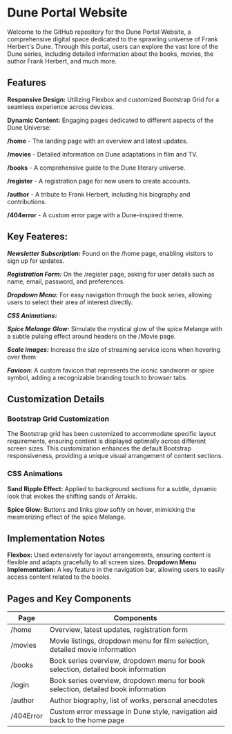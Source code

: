 # Dune Portal Website

Welcome to the GitHub repository for the Dune Portal Website, a comprehensive digital space dedicated to the sprawling universe of Frank Herbert's Dune. Through this portal, users can explore the vast lore of the Dune series, including detailed information about the books, movies, the author Frank Herbert, and much more.

## Features

**Responsive Design:** Utilizing Flexbox and customized Bootstrap Grid for a seamless experience across devices.

**Dynamic Content:** Engaging pages dedicated to different aspects of the Dune Universe: 

**/home** - The landing page with an overview and latest updates.

**/movies** - Detailed information on Dune adaptations in film and TV.

**/books** - A comprehensive guide to the Dune literary universe.

**/register** - A registration page for new users to create accounts.

**/author** - A tribute to Frank Herbert, including his biography and 
contributions.

**/404error** - A custom error page with a Dune-inspired theme.


## Key Feateres: ##

***Newsletter Subscription:*** Found on the /home page, enabling visitors to sign up for updates.

***Registration Form:*** On the /register page, asking for user details such as name, email, password, and preferences.

***Dropdown Menu:*** For easy navigation through the book series, allowing users to select their area of interest directly.

***CSS Animations:*** 

***Spice Melange Glow:*** Simulate the mystical glow of the spice Melange with a subtle pulsing effect around headers on the /Movie page. 

***Scale images:*** Increase the size of streaming service icons when hovering over them

***Favicon***: A custom favicon that represents the iconic sandworm or spice symbol, adding a recognizable branding touch to browser tabs.


## Customization Details
### Bootstrap Grid Customization
The Bootstrap grid has been customized to accommodate specific layout requirements, ensuring content is displayed optimally across different screen sizes. This customization enhances the default Bootstrap responsiveness, providing a unique visual arrangement of content sections.

### CSS Animations
**Sand Ripple Effect:** Applied to background sections for a subtle, dynamic look that evokes the shifting sands of Arrakis.

**Spice Glow:** Buttons and links glow softly on hover, mimicking the mesmerizing effect of the spice Melange.

## Implementation Notes
**Flexbox:** Used extensively for layout arrangements, ensuring content is flexible and adapts gracefully to all screen sizes.
**Dropdown Menu Implementation:** A key feature in the navigation bar, allowing users to easily access content related to the books.

## Pages and Key Components

| Page | Components|
|----------|----------|
| /home | Overview, latest updates, registration form |
| /movies | Movie listings, dropdown menu for film selection, detailed movie information | 
| /books  | 	Book series overview, dropdown menu for book selection, detailed book information | 
| /login  | 	Book series overview, dropdown menu for book selection, detailed book information | 
| /author |	Author biography, list of works, personal anecdotes |
| /404Error	| Custom error message in Dune style, navigation aid back to the home page |
